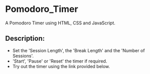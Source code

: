# Pomodoro_Timer
A Pomodoro Timer using HTML, CSS and JavaScript.

## Description:
- Set the 'Session Length', the 'Break Length' and the 'Number of Sessions'.
- 'Start', 'Pause' or 'Reset' the timer if required.
- Try out the timer using the link provided below.

